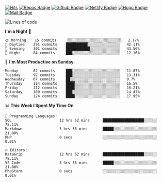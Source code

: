 

[![Hits](https://hits.seeyoufarm.com/api/count/incr/badge.svg?url=https%3A%2F%2Fgithub.com/sangm1n)](https://hits.seeyoufarm.com) 
[![Repos Badge](https://badges.pufler.dev/repos/sangm1n)](https://badges.pufler.dev)
[![Github Badge](http://img.shields.io/badge/-github-black?style=flat-square&logo=github&logoColor=white&link=https:https://github.com/sangm1n/)](https://github.com/sangm1n/)
[![Netlify Badge](https://img.shields.io/badge/-TIL-00C7B7?style=flat-square&logo=Netlify&logoColor=white&link=https://sangminlog.netlify.com)](https://sangminlog.netlify.com)
[![Hugo Badge](https://img.shields.io/badge/-techblog-FF4088?style=flat-square&logo=Hugo&logoColor=white&link=https://sangm1n.github.io)](https://sangm1n.github.io)
[![Mail Badge](http://img.shields.io/badge/-mail-D14836?style=flat-square&logo=Gmail&logoColor=white&link=mailto:dltkd96als@naver.com)](mailto:dltkd96als@naver.com/)

<!--START_SECTION:waka-->
![Lines of code](https://img.shields.io/badge/From%20Hello%20World%20I%27ve%20Written-2.3%20million%20lines%20of%20code-blue)

**I'm a Night 🦉** 

```text
🌞 Morning    15 commits     ░░░░░░░░░░░░░░░░░░░░░░░░░   2.17% 
🌆 Daytime    291 commits    ██████████░░░░░░░░░░░░░░░   42.11% 
🌃 Evening    301 commits    ███████████░░░░░░░░░░░░░░   43.56% 
🌙 Night      84 commits     ███░░░░░░░░░░░░░░░░░░░░░░   12.16%

```
📅 **I'm Most Productive on Sunday** 

```text
Monday       82 commits     ███░░░░░░░░░░░░░░░░░░░░░░   11.87% 
Tuesday      92 commits     ███░░░░░░░░░░░░░░░░░░░░░░   13.31% 
Wednesday    67 commits     ██░░░░░░░░░░░░░░░░░░░░░░░   9.7% 
Thursday     114 commits    ████░░░░░░░░░░░░░░░░░░░░░   16.5% 
Friday       112 commits    ████░░░░░░░░░░░░░░░░░░░░░   16.21% 
Saturday     100 commits    ███░░░░░░░░░░░░░░░░░░░░░░   14.47% 
Sunday       124 commits    ████░░░░░░░░░░░░░░░░░░░░░   17.95%

```


📊 **This Week I Spent My Time On** 

```text
💬 Programming Languages: 
SQL                      12 hrs 52 mins      ███████████████████░░░░░░   78.11% 
Markdown                 3 hrs 36 mins       █████░░░░░░░░░░░░░░░░░░░░   21.88% 
PHP                      0 secs              ░░░░░░░░░░░░░░░░░░░░░░░░░   0.01%

🔥 Editors: 
DataGrip                 12 hrs 52 mins      ███████████████████░░░░░░   78.11% 
VS Code                  3 hrs 36 mins       █████░░░░░░░░░░░░░░░░░░░░   21.88% 
PhpStorm                 0 secs              ░░░░░░░░░░░░░░░░░░░░░░░░░   0.01%

```


<!--END_SECTION:waka-->


<!--
**sangm1n/sangm1n** is a ✨ _special_ ✨ repository because its `README.md` (this file) appears on your GitHub profile.

Here are some ideas to get you started:

- 🔭 I’m currently working on ...
- 🌱 I’m currently learning ...
- 👯 I’m looking to collaborate on ...
- 🤔 I’m looking for help with ...
- 💬 Ask me about ...
- 📫 How to reach me: ...
- 😄 Pronouns: ...
- ⚡ Fun fact: ...

https://shields.io/
-->


